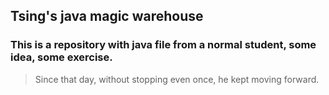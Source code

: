 ## Tsing's java magic warehouse
### This is a repository with java file from a normal student, some idea, some exercise.
> Since that day, without stopping even once, he kept moving forward. 

